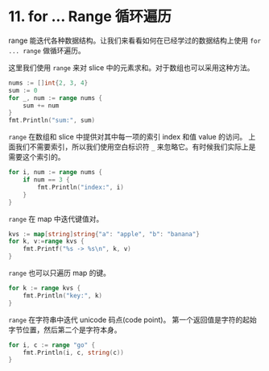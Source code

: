 # 11. for ... Range 循环遍历

range 能迭代各种数据结构。让我们来看看如何在已经学过的数据结构上使用 `for ... range` 做循环遍历。

这里我们使用 `range` 来对 slice 中的元素求和。对于数组也可以采用这种方法。
```go
nums := []int{2, 3, 4}
sum := 0
for _, num := range nums {
    sum += num
}
fmt.Println("sum:", sum)
```

`range` 在数组和 slice 中提供对其中每一项的索引 index 和值 value 的访问。
上面我们不需要索引，所以我们使用空白标识符 `_` 来忽略它。有时候我们实际上是需要这个索引的。

```go
for i, num := range nums {
    if num == 3 {
		fmt.Println("index:", i)
    }
}
```

`range` 在 map 中迭代键值对。
```go
kvs := map[string]string{"a": "apple", "b": "banana"}
for k, v:=range kvs {
    fmt.Printf("%s -> %s\n", k, v)
}
```

`range` 也可以只遍历 map 的键。

```go
for k := range kvs {
    fmt.Println("key:", k)
}
```

`range` 在字符串中迭代 unicode 码点(code point)。
第一个返回值是字符的起始字节位置，然后第二个是字符本身。
```go
for i, c := range "go" {
    fmt.Println(i, c, string(c))
}
```


